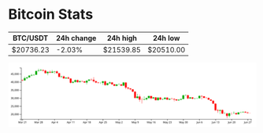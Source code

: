 # Bitcoin Stats

BTC/USDT|24h change|24h high|24h low|
|---|---|---|---|
|$20736.23|-2.03%|$21539.85|$20510.00|

<img src="./chart.svg">
